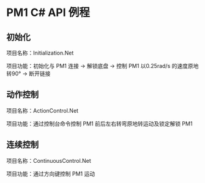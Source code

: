 # PM1 C# API 例程

## 初始化

项目名称：Initialization.Net

项目功能：初始化与 PM1 连接 -> 解锁底盘 -> 控制 PM1 以0.25rad/s 的速度原地转90° -> 断开链接

## 动作控制

项目名称：ActionControl.Net

项目功能：通过控制台命令控制 PM1 前后左右转弯原地转运动及锁定解锁 PM1 

## 连续控制

项目名称：ContinuousControl.Net

项目功能：通过方向键控制 PM1 运动